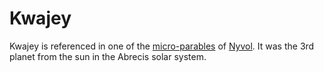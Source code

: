 # Kwajey

<meta property="og:description" content="Kwajey was the 3rd planet from the sun in the Abrecis solar system.">

Kwajey is referenced in one of the [micro-parables](../../calendar.md#lunar-cycles) of [Nyvol](../moons/nyvol.md). It was the 3rd planet from the sun in the Abrecis solar system.